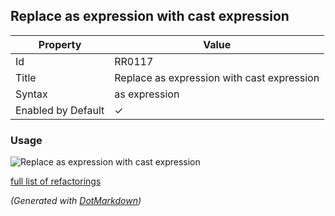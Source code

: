 ## Replace as expression with cast expression

| Property           | Value                                      |
| ------------------ | ------------------------------------------ |
| Id                 | RR0117                                     |
| Title              | Replace as expression with cast expression |
| Syntax             | as expression                              |
| Enabled by Default | &#x2713;                                   |

### Usage

![Replace as expression with cast expression](../../images/refactorings/ReplaceAsWithCast.png)

[full list of refactorings](Refactorings.md)

*\(Generated with [DotMarkdown](http://github.com/JosefPihrt/DotMarkdown)\)*